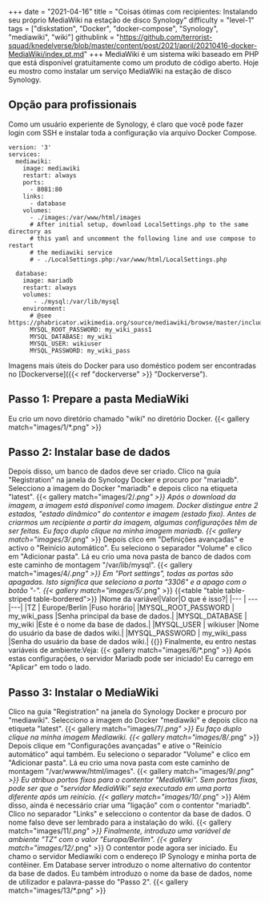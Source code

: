 +++
date = "2021-04-16"
title = "Coisas ótimas com recipientes: Instalando seu próprio MediaWiki na estação de disco Synology"
difficulty = "level-1"
tags = ["diskstation", "Docker", "docker-compose", "Synology", "mediawiki", "wiki"]
githublink = "https://github.com/terrorist-squad/knedelverse/blob/master/content/post/2021/april/20210416-docker-MediaWiki/index.pt.md"
+++
MediaWiki é um sistema wiki baseado em PHP que está disponível gratuitamente como um produto de código aberto. Hoje eu mostro como instalar um serviço MediaWiki na estação de disco Synology.
## Opção para profissionais
Como um usuário experiente de Synology, é claro que você pode fazer login com SSH e instalar toda a configuração via arquivo Docker Compose.
```
version: '3'
services:
  mediawiki:
    image: mediawiki
    restart: always
    ports:
      - 8081:80
    links:
      - database
    volumes:
      - ./images:/var/www/html/images
      # After initial setup, download LocalSettings.php to the same directory as
      # this yaml and uncomment the following line and use compose to restart
      # the mediawiki service
      # - ./LocalSettings.php:/var/www/html/LocalSettings.php

  database:
    image: mariadb
    restart: always
    volumes:
       - ./mysql:/var/lib/mysql
    environment:
      # @see https://phabricator.wikimedia.org/source/mediawiki/browse/master/includes/DefaultSettings.php
      MYSQL_ROOT_PASSWORD: my_wiki_pass1
      MYSQL_DATABASE: my_wiki
      MYSQL_USER: wikiuser
      MYSQL_PASSWORD: my_wiki_pass

```
Imagens mais úteis do Docker para uso doméstico podem ser encontradas no [Dockerverse]({{< ref "dockerverse" >}} "Dockerverse").
## Passo 1: Prepare a pasta MediaWiki
Eu crio um novo diretório chamado "wiki" no diretório Docker.
{{< gallery match="images/1/*.png" >}}

## Passo 2: Instalar base de dados
Depois disso, um banco de dados deve ser criado. Clico na guia "Registration" na janela do Synology Docker e procuro por "mariadb". Selecciono a imagem do Docker "mariadb" e depois clico na etiqueta "latest".
{{< gallery match="images/2/*.png" >}}
Após o download da imagem, a imagem está disponível como imagem. Docker distingue entre 2 estados, "estado dinâmico" do contentor e imagem (estado fixo). Antes de criarmos um recipiente a partir da imagem, algumas configurações têm de ser feitas. Eu faço duplo clique na minha imagem mariadb.
{{< gallery match="images/3/*.png" >}}
Depois clico em "Definições avançadas" e activo o "Reinício automático". Eu seleciono o separador "Volume" e clico em "Adicionar pasta". Lá eu crio uma nova pasta de banco de dados com este caminho de montagem "/var/lib/mysql".
{{< gallery match="images/4/*.png" >}}
Em "Port settings", todas as portas são apagadas. Isto significa que seleciono a porta "3306" e a apago com o botão "-".
{{< gallery match="images/5/*.png" >}}
{{<table "table table-striped table-bordered">}}
|Nome da variável|Valor|O que é isso?|
|--- | --- |---|
|TZ	| Europe/Berlin	|Fuso horário|
|MYSQL_ROOT_PASSWORD	| my_wiki_pass	|Senha principal da base de dados.|
|MYSQL_DATABASE |	my_wiki	|Este é o nome da base de dados.|
|MYSQL_USER	| wikiuser |Nome do usuário da base de dados wiki.|
|MYSQL_PASSWORD	| my_wiki_pass |Senha do usuário da base de dados wiki.|
{{</table>}}
Finalmente, eu entro nestas variáveis de ambiente:Veja:
{{< gallery match="images/6/*.png" >}}
Após estas configurações, o servidor Mariadb pode ser iniciado! Eu carrego em "Aplicar" em todo o lado.
## Passo 3: Instalar o MediaWiki
Clico na guia "Registration" na janela do Synology Docker e procuro por "mediawiki". Selecciono a imagem do Docker "mediawiki" e depois clico na etiqueta "latest".
{{< gallery match="images/7/*.png" >}}
Eu faço duplo clique na minha imagem Mediawiki.
{{< gallery match="images/8/*.png" >}}
Depois clique em "Configurações avançadas" e ative o "Reinício automático" aqui também. Eu seleciono o separador "Volume" e clico em "Adicionar pasta". Lá eu crio uma nova pasta com este caminho de montagem "/var/wwww/html/images".
{{< gallery match="images/9/*.png" >}}
Eu atribuo portos fixos para o contentor "MediaWiki". Sem portas fixas, pode ser que o "servidor MediaWiki" seja executado em uma porta diferente após um reinício.
{{< gallery match="images/10/*.png" >}}
Além disso, ainda é necessário criar uma "ligação" com o contentor "mariadb". Clico no separador "Links" e selecciono o contentor da base de dados. O nome falso deve ser lembrado para a instalação do wiki.
{{< gallery match="images/11/*.png" >}}
Finalmente, introduzo uma variável de ambiente "TZ" com o valor "Europa/Berlim".
{{< gallery match="images/12/*.png" >}}
O contentor pode agora ser iniciado. Eu chamo o servidor Mediawiki com o endereço IP Synology e minha porta de contêiner. Em Database server introduzo o nome alternativo do contentor da base de dados. Eu também introduzo o nome da base de dados, nome de utilizador e palavra-passe do "Passo 2".
{{< gallery match="images/13/*.png" >}}